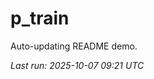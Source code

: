# p_train

Auto-updating README demo.

<!--START_SECTION:status-->
_Last run: 2025-10-07 09:21 UTC_
<!--END_SECTION:status-->



































































































































































































































































































































































































































































































































































































































































































































































































































































































































































































































































































































